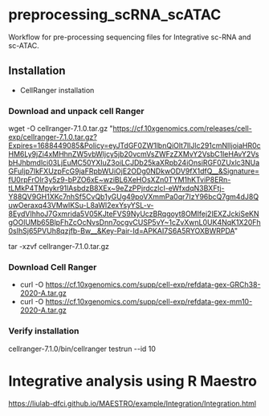 <!-- GETTING STARTED -->

# preprocessing_scRNA_scATAC
Workflow for pre-processing sequencing files for Integrative sc-RNA and sc-ATAC.

## Installation
- CellRanger installation
  
### Download and unpack cell Ranger
wget -O cellranger-7.1.0.tar.gz "https://cf.10xgenomics.com/releases/cell-exp/cellranger-7.1.0.tar.gz?Expires=1688449085&Policy=eyJTdGF0ZW1lbnQiOlt7IlJlc291cmNlIjoiaHR0cHM6Ly9jZi4xMHhnZW5vbWljcy5jb20vcmVsZWFzZXMvY2VsbC1leHAvY2VsbHJhbmdlci03LjEuMC50YXIuZ3oiLCJDb25kaXRpb24iOnsiRGF0ZUxlc3NUaGFuIjp7IkFXUzpFcG9jaFRpbWUiOjE2ODg0NDkwODV9fX1dfQ__&Signature=fU0rpFrOlr3y5z9-bPZO6xE~wziBL6XeHOsXZn0TYM1hKTviP8ERn-tLMkP4TMpykr91lAsbdzB8XEx~9eZzPPjrdczlcI-eWfxdqN3BXFtj-Y88QV9GH1XKc7nhSf5CvQb1yGUg49poVXmmPa0qr7IzY96bcQ7gm4dJ8QuwOeraxq43VMwIKSu-L8aWl2exYsyYSL-v-8EydVIhhoJ7Gxmrida5V05KJteFVS9NyUczBRqgoyt8OMIfej2IEXZJckiSeKNgOOlUMb65BlpFhZcOcNvsDnn7ocgvCUSP5vY~1cZvXwnL0UK4NqK1X20Fh0sIhSj65PVUh8qzjfb-Bw__&Key-Pair-Id=APKAI7S6A5RYOXBWRPDA"

tar -xzvf cellranger-7.1.0.tar.gz

### Download Cell Ranger
- curl -O https://cf.10xgenomics.com/supp/cell-exp/refdata-gex-GRCh38-2020-A.tar.gz
- curl -O https://cf.10xgenomics.com/supp/cell-exp/refdata-gex-mm10-2020-A.tar.gz 

### Verify installation
cellranger-7.1.0/bin/cellranger testrun --id 10
















# Integrative analysis using R Maestro 
https://liulab-dfci.github.io/MAESTRO/example/Integration/Integration.html
